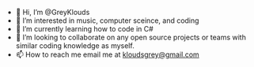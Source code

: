- 👋 Hi, I’m @GreyKlouds
- 👀 I’m interested in music, computer sceince, and coding
- 🌱 I’m currently learning how to code in C#
- 💞️ I’m looking to collaborate on any open source projects or teams with similar coding knowledge as myself.
- 📫 How to reach me email me at kloudsgrey@gmail.com

<!---
GreyKlouds/GreyKlouds is a ✨ special ✨ repository because its `README.md` (this file) appears on your GitHub profile.
You can click the Preview link to take a look at your changes.
--->
